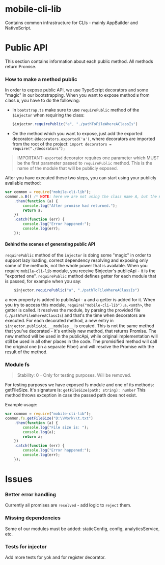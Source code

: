 mobile-cli-lib
==============

Contains common infrastructure for CLIs - mainly AppBuilder and NativeScript.

Public API
==

This section contains information about each public method. All methods return Promise.

### How to make a method public
In order to expose public API, we use TypeScript decorators and some "magic" in our bootstrapping. When you want to expose method `B` from class `A`, you have to do the following:
* In `bootstrap.ts` make sure to use `requirePublic` method of the `$injector` when requiring the class:
	```TypeScript
	$injector.requirePublic("a", "./pathToFileWhereAClassIs")
	```
* On the method which you want to expose, just add the exported decorator: `@decorators.exported('a')`, where decorators are imported from the root of the project: `import decorators = require("./decorators");`

> IMPORTANT: `exported` decorator requires one parameter which MUST be the first parameter passed to `requirePublic` method. This is the name of the module that will be publicly exposed.

After you have executed these two steps, you can start using your publicly available method:

```JavaScript
var common = require("mobile-cli-lib");
common.a.B() /* NOTE: here we are not using the class name A, but the module name - a */
	.then(function (a) {
    	console.log("After promise had returned.");
    	return a;
	})
    .catch(function (err) {
    	console.log("Error happened:");
    	console.log(err);
	});
```

#### Behind the scenes of generating public API
`requirePublic` method of the `injector` is doing some "magic" in order to support lazy loading, correct dependency resolving and exposing only some of the methods, not the whole power that is available.
When you require `mobile-cli-lib` module, you receive $injector's publicApi - it is the "exported one". `requirePublic` method defines getter for each module that is passed, for example when you say:
```TypeScript
	$injector.requirePublic("a", "./pathToFileWhereAClassIs")
```
a new property is added to publicApi - `a` and a getter is added for it. When you try to access this module, `require("mobile-cli-lib").a.<smth>`, the getter is called. It resolves the module, by parsing the provided file (`./pathToFileWhereAClassIs`)
and that's the time when decorators are executed. For each decorated method, a new entry in `$injector.publicApi.__modules__` is created. This is not the same method that you've decorated - it's entirely new method, that returns Promise.
The new method will be used in the publicApi, while original implementation will still be used in all other places in the code. The promisified method will call the original one (in a separate Fiber) and will resolve the Promise with the result of the method.

### Module fs
> Stability: 0 - Only for testing purposes. Will be removed.

For testing purposes we have exposed fs module and one of its methods: getFileSize. It's signature is:
`getFileSize(path: string): number`
This method throws exception in case the passed path does not exist.

Example usage:
```JavaScript
var common = require("mobile-cli-lib");
common.fs.getFileSize("D:\\Work\\t.txt")
    .then(function (a) {
    	console.log("File size is: ");
    	console.log(a);
    	return a;
	})
    .catch(function (err) {
    	console.log("Error happened:");
    	console.log(err);
	});
```

Issues
==

### Better error handling

Currently all promises are `resolved` - add logic to `reject` them.

### Missing dependencies

Some of our modules must be added: staticConfig, config, analyticsService, etc.

### Tests for injector

Add more tests for yok and for register decorator.